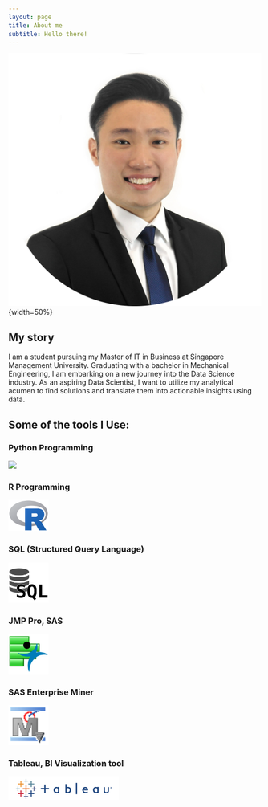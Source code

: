 ```yaml
---
layout: page
title: About me
subtitle: Hello there!
---
```

![Installation steps](assets/img/profile-modified.png){width=50%}

## My story

I am a student pursuing my Master of IT in Business at Singapore Management University. Graduating with a bachelor in Mechanical Engineering, I am embarking on a new journey into the Data Science industry. As an aspiring Data Scientist, I want to utilize my analytical acumen to find solutions and translate them into actionable insights using data.

## Some of the tools I Use:

### Python Programming
<img src="https://limyongkai.github.io/assets/img/python.png">

### R Programming
<img src="assets/img/R.png" width="80">

### SQL (Structured Query Language)
<img src="assets/img/SQL.png" width="80">

### JMP Pro, SAS
<img src="assets/img/jmp.png" width="80">

### SAS Enterprise Miner
<img src="assets/img/EM.png" width="80">

### Tableau, BI Visualization tool
<img src="assets/img/tableau.png" width="220">
